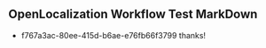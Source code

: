 ## OpenLocalization Workflow Test MarkDown

* f767a3ac-80ee-415d-b6ae-e76fb66f3799 
thanks!



<!--HONumber=Jan16_HO3-->
